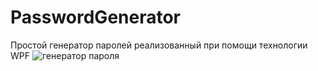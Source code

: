 # PasswordGenerator
Простой генератор паролей реализованный при помощи технологии WPF
![генератор пароля](https://user-images.githubusercontent.com/59263802/138107482-4002243a-3fe4-4edf-8c65-0d1d6206a119.gif)
